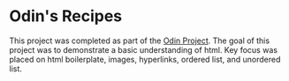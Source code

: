 # Odin's Recipes


This project was completed as part of the [Odin Project](https://www.theodinproject.com). The goal of this project was to demonstrate a basic understanding of html.  Key focus was placed on html boilerplate, images, hyperlinks, ordered list, and unordered list.  
